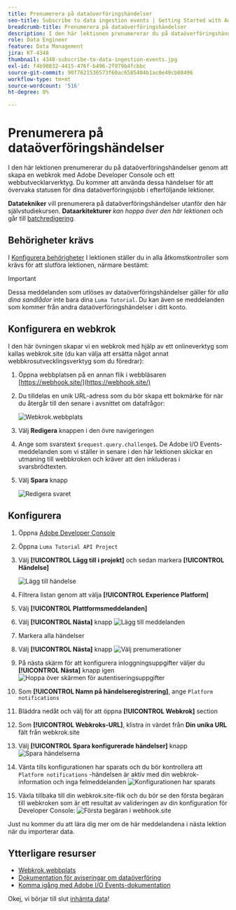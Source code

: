 ```yaml
---
title: Prenumerera på dataöverföringshändelser
seo-title: Subscribe to data ingestion events | Getting Started with Adobe Experience Platform for Data Architects and Data Engineers
breadcrumb-title: Prenumerera på dataöverföringshändelser
description: I den här lektionen prenumererar du på dataöverföringshändelser genom att skapa en webkrok med Adobe Developer Console och ett webbutvecklarverktyg. Du kommer att använda dessa händelser för att övervaka statusen för dina dataöverföringsjobb i efterföljande lektioner.
role: Data Engineer
feature: Data Management
jira: KT-4348
thumbnail: 4348-subscribe-to-data-ingestion-events.jpg
exl-id: f4b90832-4415-476f-b496-2f079b4fcbbc
source-git-commit: 90f7621536573f60ac6585404b1ac0e49cb08496
workflow-type: tm+mt
source-wordcount: '516'
ht-degree: 0%

---
```


# Prenumerera på dataöverföringshändelser

<!--25min-->

I den här lektionen prenumererar du på dataöverföringshändelser genom att skapa en webkrok med Adobe Developer Console och ett webbutvecklarverktyg. Du kommer att använda dessa händelser för att övervaka statusen för dina dataöverföringsjobb i efterföljande lektioner.

**Datatekniker** vill prenumerera på dataöverföringshändelser utanför den här självstudiekursen.
**Dataarkitekturer** _kan hoppa över den här lektionen_ och går till [batchredigering](ingest-batch-data.md).

## Behörigheter krävs

I [Konfigurera behörigheter](configure-permissions.md) I lektionen ställer du in alla åtkomstkontroller som krävs för att slutföra lektionen, närmare bestämt:

<!--* Developer-role access to the `Luma Tutorial Platform` product profile (for API)
-->

>[!IMPORTANT]
>
> Dessa meddelanden som utlöses av dataöverföringshändelser gäller för _alla dina sandlådor_ inte bara dina `Luma Tutorial`. Du kan även se meddelanden som kommer från andra dataöverföringshändelser i ditt konto.


## Konfigurera en webkrok

I den här övningen skapar vi en webkrok med hjälp av ett onlineverktyg som kallas webkrok.site (du kan välja att ersätta något annat webbkrosutvecklingsverktyg som du föredrar):

1. Öppna webbplatsen på en annan flik i webbläsaren [https://webhook.site/](https://webhook.site/)
1. Du tilldelas en unik URL-adress som du bör skapa ett bokmärke för när du återgår till den senare i avsnittet om datafrågor:

   ![Webkrok.webbplats](assets/ioevents-webhook-home.png)
1. Välj **Redigera** knappen i den övre navigeringen
1. Ange som svarstext `$request.query.challenge$`. De Adobe I/O Events-meddelanden som vi ställer in senare i den här lektionen skickar en utmaning till webbkroken och kräver att den inkluderas i svarsbrödtexten.
1. Välj **Spara** knapp

   ![Redigera svaret](assets/ioevents-webhook-editResponse.png)

## Konfigurera

1. Öppna [Adobe Developer Console](https://console.adobe.io/)
1. Öppna `Luma Tutorial API Project`
1. Välj **[!UICONTROL Lägg till i projekt]** och sedan markera **[!UICONTROL Händelse]**

   ![Lägg till händelse](assets/ioevents-addEvents.png)
1. Filtrera listan genom att välja **[!UICONTROL Experience Platform]**
1. Välj **[!UICONTROL Plattformsmeddelanden]**
1. Välj **[!UICONTROL Nästa]** knapp
   ![Lägg till meddelanden](assets/ioevents-addNotifications.png)
1. Markera alla händelser
1. Välj **[!UICONTROL Nästa]** knapp
   ![Välj prenumerationer](assets/ioevents-addSubscriptions.png)
1. På nästa skärm för att konfigurera inloggningsuppgifter väljer du **[!UICONTROL Nästa]** knapp igen
   ![Hoppa över skärmen för autentiseringsuppgifter](assets/ioevents-clickNext.png)
1. Som **[!UICONTROL Namn på händelseregistrering]**, ange `Platform notifications`
1. Bläddra nedåt och välj för att öppna **[!UICONTROL Webkrok]** section
1. Som **[!UICONTROL Webkroks-URL]**, klistra in värdet från **Din unika URL** fält från webkrok.site
1. Välj **[!UICONTROL Spara konfigurerade händelser]** knapp
   ![Spara händelserna](assets/ioevents-addWebhook.png)
1. Vänta tills konfigurationen har sparats och du bör kontrollera att `Platform notifications` -händelsen är aktiv med din webkrok-information och inga felmeddelanden
   ![Konfigurationen har sparats](assets/ioevents-webhookConfigured.png)
1. Växla tillbaka till din webkrok.site-flik och du bör se den första begäran till webkroken som är ett resultat av valideringen av din konfiguration för Developer Console:
   ![Första begäran i webhook.site](assets/ioevents-webhook-firstRequest.png)

Just nu kommer du att lära dig mer om de här meddelandena i nästa lektion när du importerar data.

## Ytterligare resurser

* [Webkrok.webbplats](https://webhook.site/)
* [Dokumentation för aviseringar om dataöverföring](https://experienceleague.adobe.com/docs/experience-platform/ingestion/quality/subscribe-events.html)
* [Komma igång med Adobe I/O Events-dokumentation](https://www.adobe.io/apis/experienceplatform/events/docs.html)

Okej, vi börjar till slut [inhämta data](ingest-batch-data.md)!
